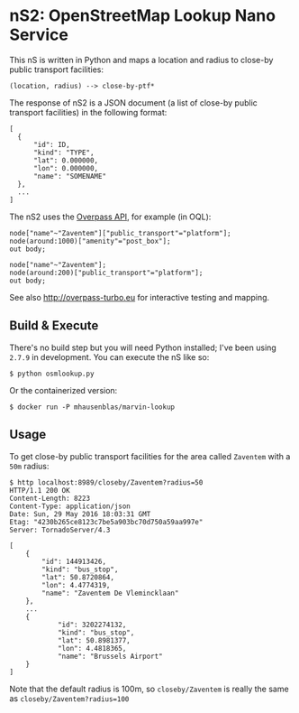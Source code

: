 # nS2: OpenStreetMap Lookup Nano Service

This nS is written in Python and maps a location and radius to close-by public transport facilities:

    (location, radius) --> close-by-ptf*

The response of nS2 is a JSON document (a list of close-by public transport facilities) in the following format:

    [
      {
          "id": ID,
          "kind": "TYPE",
          "lat": 0.000000,
          "lon": 0.000000,
          "name": "SOMENAME"
      },
      ...
    ]


The nS2 uses the [Overpass API](http://wiki.openstreetmap.org/wiki/Overpass_API/), for example (in OQL):

    node["name"~"Zaventem"]["public_transport"="platform"];
    node(around:1000)["amenity"="post_box"];
    out body;
    
    node["name"~"Zaventem"];
    node(around:200)["public_transport"="platform"];
    out body;

See also http://overpass-turbo.eu for interactive testing and mapping.


## Build & Execute

There's no build step but you will need Python installed; I've been using `2.7.9` in development. You can execute the nS like so:

    $ python osmlookup.py

Or the containerized version:

    $ docker run -P mhausenblas/marvin-lookup

## Usage

To get close-by public transport facilities for the area called `Zaventem` with a `50m` radius:

    $ http localhost:8989/closeby/Zaventem?radius=50
    HTTP/1.1 200 OK
    Content-Length: 8223
    Content-Type: application/json
    Date: Sun, 29 May 2016 18:03:31 GMT
    Etag: "4230b265ce8123c7be5a903bc70d750a59aa997e"
    Server: TornadoServer/4.3
    
    [
        {
            "id": 144913426,
            "kind": "bus_stop",
            "lat": 50.8720864,
            "lon": 4.4774319,
            "name": "Zaventem De Vlemincklaan"
        },
        ...
        {
                "id": 3202274132,
                "kind": "bus_stop",
                "lat": 50.8981377,
                "lon": 4.4818365,
                "name": "Brussels Airport"
        }
    ]

Note that the default radius is 100m, so `closeby/Zaventem` is really the same as `closeby/Zaventem?radius=100`